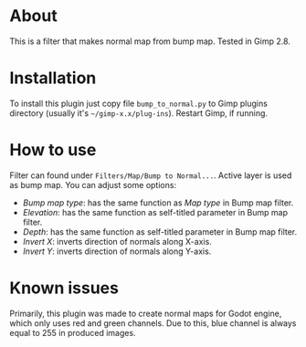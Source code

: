 # About
This is a filter that makes normal map from bump map. Tested in Gimp 2.8.

# Installation
To install this plugin just copy file `bump_to_normal.py` to Gimp plugins directory (usually it's `~/gimp-x.x/plug-ins`). Restart Gimp, if running.

# How to use
Filter can found under `Filters/Map/Bump to Normal...`. Active layer is used as bump map. You can adjust some options:
- _Bump map type_: has the same function as _Map type_ in Bump map filter.
- _Elevation_: has the same function as self-titled parameter in Bump map filter.
- _Depth_: has the same function as self-titled parameter in Bump map filter.
- _Invert X_: inverts direction of normals along X-axis.
- _Invert Y_: inverts direction of normals along Y-axis.

# Known issues
Primarily, this plugin was made to create normal maps for Godot engine, which only uses red and green channels. Due to this, blue channel is always equal to 255 in produced images.
